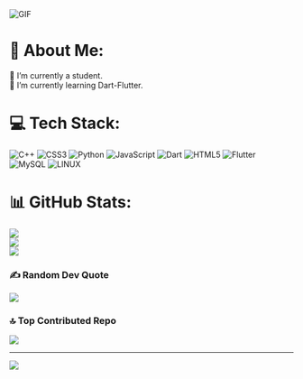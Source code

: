 
<img align="center" alt="GIF" src="https://media.giphy.com/media/jIgXf4hgbHCeKiXpvt/giphy.gif"   />

# 💫 About Me:
🔭 I’m currently a student.<br>🌱 I’m currently learning Dart-Flutter.<br>


# 💻 Tech Stack:
![C++](https://img.shields.io/badge/c++-%2300599C.svg?style=for-the-badge&logo=c%2B%2B&logoColor=white) ![CSS3](https://img.shields.io/badge/css3-%231572B6.svg?style=for-the-badge&logo=css3&logoColor=white) ![Python](https://img.shields.io/badge/python-3670A0?style=for-the-badge&logo=python&logoColor=ffdd54) ![JavaScript](https://img.shields.io/badge/javascript-%23323330.svg?style=for-the-badge&logo=javascript&logoColor=%23F7DF1E) ![Dart](https://img.shields.io/badge/dart-%230175C2.svg?style=for-the-badge&logo=dart&logoColor=white) ![HTML5](https://img.shields.io/badge/html5-%23E34F26.svg?style=for-the-badge&logo=html5&logoColor=white) ![Flutter](https://img.shields.io/badge/Flutter-%2302569B.svg?style=for-the-badge&logo=Flutter&logoColor=white) ![MySQL](https://img.shields.io/badge/mysql-%2300f.svg?style=for-the-badge&logo=mysql&logoColor=white) ![LINUX](https://img.shields.io/badge/Linux-FCC624?style=for-the-badge&logo=linux&logoColor=black)
# 📊 GitHub Stats:
![](https://github-readme-stats.vercel.app/api?username=Fadwazakarneh&theme=dark&hide_border=false&include_all_commits=true&count_private=true)<br/>
![](https://github-readme-streak-stats.herokuapp.com/?user=Fadwazakarneh&theme=dark&hide_border=false)<br/>
![](https://github-readme-stats.vercel.app/api/top-langs/?username=Fadwazakarneh&theme=dark&hide_border=false&include_all_commits=true&count_private=true&layout=compact)

### ✍️ Random Dev Quote
![](https://quotes-github-readme.vercel.app/api?type=vetical&theme=dark)

### 🔝 Top Contributed Repo
![](https://github-contributor-stats.vercel.app/api?username=Fadwazakarneh&limit=5&theme=flat&combine_all_yearly_contributions=true)

---
[![](https://visitcount.itsvg.in/api?id=Fadwazakarneh&icon=7&color=5)](https://visitcount.itsvg.in)

<!-- Proudly created with GPRM ( https://gprm.itsvg.in ) -->
